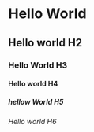 # Hello World
## Hello world H2
### Hello World H3
#### Hello world H4
##### hellow World H5
###### Hello world H6
